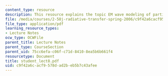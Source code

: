 ```yaml
---
content_type: resource
description: This resource explains the topic EM wave modeling of particles.
file: /media/courses/2-58j-radiative-transfer-spring-2006/c9f42a6cacf9578dad2beb5b7c43afee_student_lect8.pdf
file_type: application/pdf
learning_resource_types:
- Lecture Notes
ocw_type: OCWFile
parent_title: Lecture Notes
parent_type: CourseSection
parent_uid: 75cc6efa-c06f-c71d-8410-8ea5b6b661f4
resourcetype: Document
title: student_lect8.pdf
uid: c9f42a6c-acf9-578d-ad2b-eb5b7c43afee
---
```

